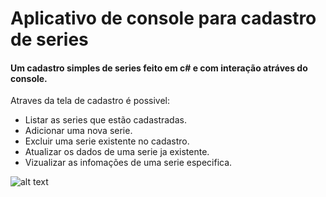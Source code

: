 # Aplicativo de console para cadastro de series
#### Um cadastro simples de series feito em c# e com interação atráves do console.

Atraves da tela de cadastro é possivel:

- Listar as series que estão cadastradas.
- Adicionar uma nova serie.
- Excluir uma serie existente no cadastro.
- Atualizar os dados de uma serie ja existente.
- Vizualizar as infomações de uma serie especifica.

![alt text](ttps://github.com/ElexandroTorres/Cadastro-de-Series/blob/main/ImagensReadme/cadastro.png?raw=true)
